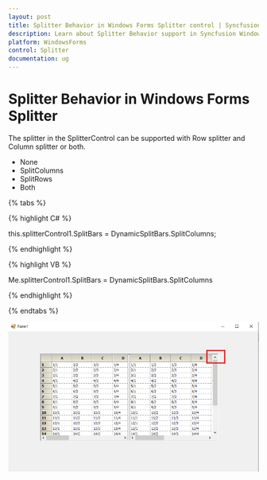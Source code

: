 ```yaml
---
layout: post
title: Splitter Behavior in Windows Forms Splitter control | Syncfusion
description: Learn about Splitter Behavior support in Syncfusion Windows Forms Splitter control and more details.
platform: WindowsForms
control: Splitter
documentation: ug
---
```


# Splitter Behavior in Windows Forms Splitter

The splitter in the SplitterControl can be supported with Row splitter and Column splitter or both.

* None
* SplitColumns
* SplitRows
* Both


{% tabs %}

{% highlight C# %}

this.splitterControl1.SplitBars = DynamicSplitBars.SplitColumns;

{% endhighlight %}

{% highlight VB %}


Me.splitterControl1.SplitBars = DynamicSplitBars.SplitColumns

{% endhighlight %}

{% endtabs %}

![Splitter Control shows splitting option for columns](getting-started_images/SplitterControl_SplitColumns.png)

